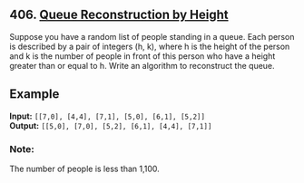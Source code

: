 ## 406. [Queue Reconstruction by Height](https://leetcode.com/problems/queue-reconstruction-by-height/description/)

Suppose you have a random list of people standing in a queue. Each person is described by a pair of integers (h, k), where h is the height of the person and k is the number of people in front of this person who have a height greater than or equal to h. Write an algorithm to reconstruct the queue.


## Example
**Input:** `[[7,0], [4,4], [7,1], [5,0], [6,1], [5,2]]`  
**Output:** `[[5,0], [7,0], [5,2], [6,1], [4,4], [7,1]]`

### Note:
The number of people is less than 1,100.
